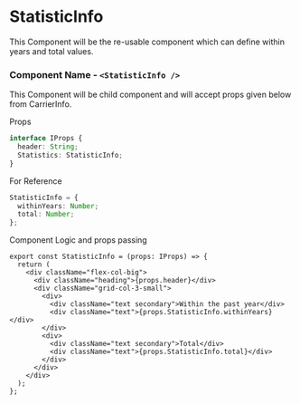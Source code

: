 # StatisticInfo

This Component will be the re-usable component which can define within years and total values.

### Component Name - `<StatisticInfo />`

This Component will be child component and will accept props given below from CarrierInfo.

Props

```ts
interface IProps {
  header: String;
  Statistics: StatisticInfo;
}
```

For Reference

```ts
StatisticInfo = {
  withinYears: Number;
  total: Number;
};
```

Component Logic and props passing

```tsx
export const StatisticInfo = (props: IProps) => {
  return (
    <div className="flex-col-big">
      <div className="heading">{props.header}</div>
      <div className="grid-col-3-small">
        <div>
          <div className="text secondary">Within the past year</div>
          <div className="text">{props.StatisticInfo.withinYears}</div>
        </div>
        <div>
          <div className="text secondary">Total</div>
          <div className="text">{props.StatisticInfo.total}</div>
        </div>
      </div>
    </div>
  );
};
```
